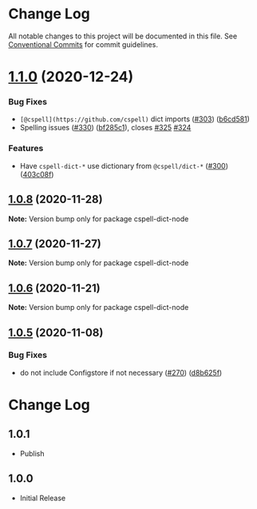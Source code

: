 # Change Log

All notable changes to this project will be documented in this file.
See [Conventional Commits](https://conventionalcommits.org) for commit guidelines.

# [1.1.0](https://github.com/streetsidesoftware/cspell-dicts/compare/cspell-dict-node@1.0.8...cspell-dict-node@1.1.0) (2020-12-24)


### Bug Fixes

* `[@cspell](https://github.com/cspell)` dict imports ([#303](https://github.com/streetsidesoftware/cspell-dicts/issues/303)) ([b6cd581](https://github.com/streetsidesoftware/cspell-dicts/commit/b6cd58114caa8752fba69522e6b740a4be74dd6e))
* Spelling issues ([#330](https://github.com/streetsidesoftware/cspell-dicts/issues/330)) ([bf285c1](https://github.com/streetsidesoftware/cspell-dicts/commit/bf285c182e16a5b73b28d3bd6fa5b3db5ac1cac0)), closes [#325](https://github.com/streetsidesoftware/cspell-dicts/issues/325) [#324](https://github.com/streetsidesoftware/cspell-dicts/issues/324)


### Features

* Have `cspell-dict-*` use dictionary from `@cspell/dict-*` ([#300](https://github.com/streetsidesoftware/cspell-dicts/issues/300)) ([403c08f](https://github.com/streetsidesoftware/cspell-dicts/commit/403c08fbd1d11a083f586e591b87ef9a47f71944))





## [1.0.8](https://github.com/streetsidesoftware/cspell-dicts/compare/cspell-dict-node@1.0.7...cspell-dict-node@1.0.8) (2020-11-28)

**Note:** Version bump only for package cspell-dict-node





## [1.0.7](https://github.com/streetsidesoftware/cspell-dicts/compare/cspell-dict-node@1.0.6...cspell-dict-node@1.0.7) (2020-11-27)

**Note:** Version bump only for package cspell-dict-node





## [1.0.6](https://github.com/streetsidesoftware/cspell-dicts/compare/cspell-dict-node@1.0.5...cspell-dict-node@1.0.6) (2020-11-21)

**Note:** Version bump only for package cspell-dict-node

## [1.0.5](https://github.com/streetsidesoftware/cspell-dicts/compare/cspell-dict-node@1.0.4...cspell-dict-node@1.0.5) (2020-11-08)

### Bug Fixes

- do not include Configstore if not necessary ([#270](https://github.com/streetsidesoftware/cspell-dicts/issues/270)) ([d8b625f](https://github.com/streetsidesoftware/cspell-dicts/commit/d8b625f2f42d5cc6c4a9390216ac1e5037886e44))

# Change Log

## 1.0.1

- Publish

## 1.0.0

- Initial Release
